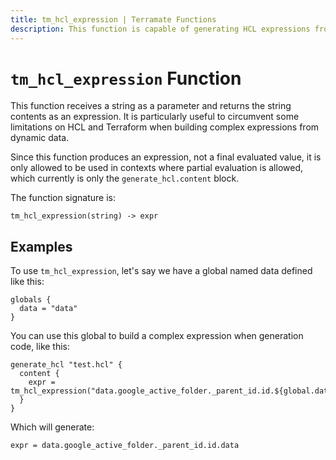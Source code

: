 ```yaml
---
title: tm_hcl_expression | Terramate Functions
description: This function is capable of generating HCL expressions from a string.
---
```


# `tm_hcl_expression` Function

This function receives a string as a parameter and returns the string
contents as an expression. It is particularly useful to circumvent some
limitations on HCL and Terraform when building complex expressions from
dynamic data.

Since this function produces an expression, not a final evaluated value,
it is only allowed to be used in contexts where partial evaluation is
allowed, which currently is only the `generate_hcl.content` block.

The function signature is:

```hcl
tm_hcl_expression(string) -> expr
```

## Examples

To use `tm_hcl_expression`, let's say we have a global named data defined like this:

```hcl
globals {
  data = "data"
}
```

You can use this global to build a complex expression when generation code,
like this:

```hcl
generate_hcl "test.hcl" {
  content {
    expr = tm_hcl_expression("data.google_active_folder._parent_id.id.${global.data}")
  }
}
```

Which will generate:

```hcl
expr = data.google_active_folder._parent_id.id.data
```
